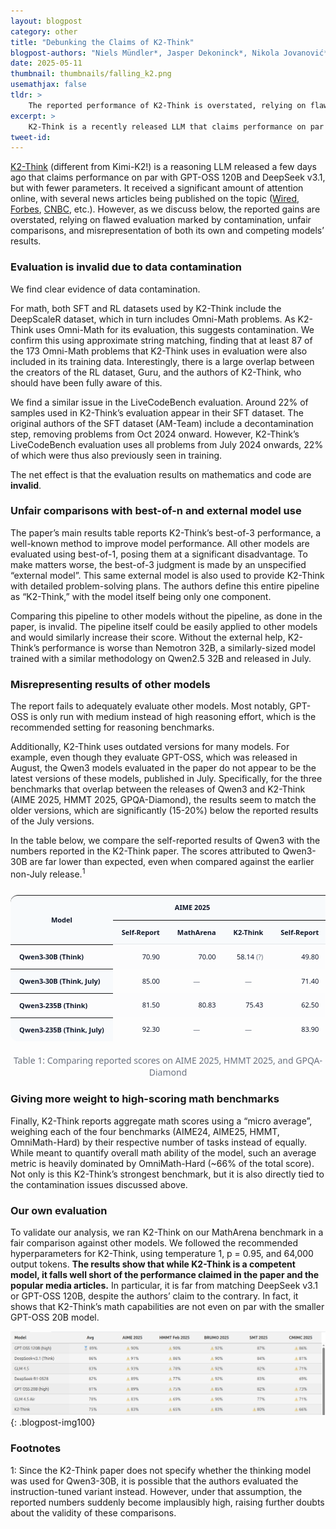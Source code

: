 ```yaml
---
layout: blogpost
category: other
title: "Debunking the Claims of K2-Think"
blogpost-authors: "Niels Mündler*, Jasper Dekoninck*, Nikola Jovanović*, Ivo Petrov, Martin Vechev" 
date: 2025-05-11
thumbnail: thumbnails/falling_k2.png
usemathjax: false
tldr: >
    The reported performance of K2-Think is overstated, relying on flawed evaluation marked by contamination, unfair comparisons, and misrepresentation of both its own and competing models’ results. 
excerpt: >
    K2-Think is a recently released LLM that claims performance on par with GPT-OSS 120B and DeepSeek v3.1, despite having fewer parameters. As we discuss below, the reported gains are overstated, relying on flawed evaluation marked by contamination, unfair comparisons, and misrepresentation of both its own and competing models’ results. 
tweet-id:
---
```

<style>
    .blogpost-thumbnail {
        width: 30% !important;
    }
</style>
<a href="https://www.k2think.ai/">K2-Think</a> (different from Kimi-K2!) is a reasoning LLM released a few days ago that claims performance on par with GPT-OSS 120B and DeepSeek v3.1, but with fewer parameters. It received a significant amount of attention online, with several news articles being published on the topic (<a href="https://www.wired.com/story/uae-releases-a-tiny-but-powerful-reasoning-model/">Wired</a>, <a href="https://www.forbes.com/sites/patrickmoorhead/2025/09/09/the-uae-showcases-its-abilities-in-ai-reasoning-with-k2-think-model/">Forbes</a>, <a href="https://www.cnbc.com/2025/09/09/abu-dhabi-launches-ai-reasoning-model-to-rival-openai-deepseek.html">CNBC</a>, etc.). However, as we discuss below, the reported gains are overstated, relying on flawed evaluation marked by contamination, unfair comparisons, and misrepresentation of both its own and competing models’ results.

### Evaluation is invalid due to data contamination

We find clear evidence of data contamination. 

For math, both SFT and RL datasets used by K2-Think include the DeepScaleR dataset, which in turn includes Omni-Math problems. As K2-Think uses Omni-Math for its evaluation, this suggests contamination. We confirm this using approximate string matching, finding that at least 87 of the 173 Omni-Math problems that K2-Think uses in evaluation were also included in its training data. Interestingly, there is a large overlap between the creators of the RL dataset, Guru, and the authors of K2-Think, who should have been fully aware of this.

We find a similar issue in the LiveCodeBench evaluation. Around 22% of samples used in K2-Think’s evaluation appear in their SFT dataset. The original authors of the SFT dataset (AM-Team) include a decontamination step, removing problems from Oct 2024 onward. However, K2-Think’s LiveCodeBench evaluation uses all problems from July 2024 onwards, 22% of which were thus also previously seen in training. 

The net effect is that the evaluation results on mathematics and code are <strong>invalid</strong>.

### Unfair comparisons with best-of-n and external model use

The paper’s main results table reports K2-Think’s best-of-3 performance, a well-known method to improve model performance. All other models are evaluated using best-of-1, posing them at a significant disadvantage. To make matters worse, the best-of-3 judgment is made by an unspecified “external model”. This same external model is also used to provide K2-Think with detailed problem-solving plans. The authors define this entire pipeline as “K2-Think,” with the model itself being only one component. 

Comparing this pipeline to other models without the pipeline, as done in the paper, is invalid. The pipeline itself could be easily applied to other models and would similarly increase their score. Without the external help, K2-Think’s performance is worse than Nemotron 32B, a similarly-sized model trained with a similar methodology on Qwen2.5 32B and released in July.

### Misrepresenting results of other models

The report fails to adequately evaluate other models. Most notably, GPT-OSS is only run with medium instead of high reasoning effort, which is the recommended setting for reasoning benchmarks.

Additionally, K2-Think uses outdated versions for many models. For example, even though they evaluate GPT-OSS, which was released in August, the Qwen3 models evaluated in the paper do not appear to be the latest versions of these models, published in July. Specifically, for the three benchmarks that overlap between the releases of Qwen3 and K2-Think (AIME 2025, HMMT 2025, GPQA-Diamond), the results seem to match the older versions, which are significantly (15-20%) below the reported results of the July versions. 

In the table below, we compare the self-reported results of Qwen3 with the numbers reported in the K2-Think paper. The scores attributed to Qwen3-30B are far lower than expected, even when compared against the earlier non-July release.<sup>1</sup>

<div class="table-container">
  <style>
    .table-container {
      --bg: #ffffff;
      --text: #0f172a;
      --muted: #6b7280;
      --border: #e5e7eb;
      --header-bg: #f8fafc;
      font-family: ui-sans-serif, system-ui, -apple-system, "Segoe UI", Roboto, "Helvetica Neue", Arial, "Noto Sans", "Apple Color Emoji", "Segoe UI Emoji", "Segoe UI Symbol";
      color: var(--text);
    }
    .table-wrap {
      max-width: 100%;
      overflow: auto;
      border-radius: 11px;
    }
    table {
      width: 100%;
      border-collapse: separate;
      border-spacing: 0;
      font-size: 11px;
      line-height: 1.25;
    }
    thead th {
      background: var(--header-bg);
      border-bottom: 1px solid var(--border);
      padding: 12px 14px;
      text-align: center;
      font-weight: 600;
      white-space: nowrap;
    }
    table th {
        background: var(--header-bg);
    }
    tbody th[scope="row"] {
      text-align: left;
      font-weight: 600;
      white-space: nowrap;
    }
    tbody td {
      text-align: right;
    }
    th, td {
      padding: 12px 14px;
      font-variant-numeric: tabular-nums;
    }
    tbody tr:nth-child(odd) td,
    tbody tr:nth-child(odd) th[scope="row"] {
      background: #fcfcfd;
    }
    /* Rounded corners */
    table thead tr:first-child th:first-child { border-top-left-radius: 12px; }
    table thead tr:first-child th:last-child  { border-top-right-radius: 12px; }
    table tbody tr:last-child th[scope="row"] { border-bottom-left-radius: 12px; }
    table tbody tr:last-child td:last-child   { border-bottom-right-radius: 12px; }
    .muted { color: var(--muted); font-variant-numeric: normal; }
    .na { color: var(--muted); text-align: center; }
  </style>

  <div class="table-wrap" role="region" aria-label="Benchmark scores">
    <table>
      <thead>
        <tr>
          <th rowspan="2" scope="col">Model</th>
          <th colspan="3" scope="colgroup">AIME 2025</th>
          <th colspan="3" scope="colgroup">HMMT 2025</th>
          <th colspan="2" scope="colgroup">GPQA-Diamond</th>
        </tr>
        <tr>
          <th scope="col">Self-Report</th>
          <th scope="col">MathArena</th>
          <th scope="col">K2-Think</th>
          <th scope="col">Self-Report</th>
          <th scope="col">MathArena</th>
          <th scope="col">K2-Think report</th>
          <th scope="col">Self-Report</th>
          <th scope="col">K2-Think report</th>
        </tr>
      </thead>
      <tbody>
        <tr>
          <th scope="row">Qwen3-30B (Think)</th>
          <td>70.90</td>
          <td>70.00</td>
          <td>58.14 <span class="muted">(?)</span></td>
          <td>49.80</td>
          <td>50.83</td>
          <td>23.54 <span class="muted">(?)</span></td>
          <td>65.80</td>
          <td>58.91 <span class="muted">(?)</span></td>
        </tr>
        <tr>
          <th scope="row">Qwen3-30B (Think, July)</th>
          <td>85.00</td>
          <td class="na">&mdash;</td>
          <td class="na">&mdash;</td>
          <td>71.40</td>
          <td class="na">&mdash;</td>
          <td class="na">&mdash;</td>
          <td>73.40</td>
          <td class="na">&mdash;</td>
        </tr>
        <tr>
          <th scope="row">Qwen3-235B (Think)</th>
          <td>81.50</td>
          <td>80.83</td>
          <td>75.43</td>
          <td>62.50</td>
          <td>62.50</td>
          <td>61.88</td>
          <td>71.10</td>
          <td>65.55</td>
        </tr>
        <tr>
          <th scope="row">Qwen3-235B (Think, July)</th>
          <td>92.30</td>
          <td class="na">&mdash;</td>
          <td class="na">&mdash;</td>
          <td>83.90</td>
          <td class="na">&mdash;</td>
          <td class="na">&mdash;</td>
          <td>81.10</td>
          <td class="na">&mdash;</td>
        </tr>
      </tbody>
    </table>
  </div>

  <p class="muted" style="margin-top:10px; text-align: center">
    Table 1: Comparing reported scores on AIME 2025, HMMT 2025, and GPQA-Diamond
  </p>
</div>

### Giving more weight to high-scoring math benchmarks

Finally, K2-Think reports aggregate math scores using a “micro average”, weighing each of the four benchmarks (AIME24, AIME25, HMMT, OmniMath-Hard) by their respective number of tasks instead of equally. While meant to quantify overall math ability of the model, such an average metric is heavily dominated by OmniMath-Hard (~66% of the total score). Not only is this K2-Think’s strongest benchmark, but it is also directly tied to the contamination issues discussed above.


### Our own evaluation

To validate our analysis, we ran K2-Think on our MathArena benchmark in a fair comparison against other models. We followed the recommended hyperparameters for K2-Think, using temperature 1, p = 0.95, and 64,000 output tokens. <strong>The results show that while K2-Think is a competent model, it falls well short of the performance claimed in the paper and the popular media articles.</strong> In particular, it is far from matching DeepSeek v3.1 or GPT-OSS 120B, despite the authors’ claim to the contrary. In fact, it shows that K2-Think’s math capabilities are not even on par with the smaller GPT-OSS 20B model.

![](/assets/blog/k2think/image.png){: .blogpost-img100}


### Footnotes

1: Since the K2-Think paper does not specify whether the thinking model was used for Qwen3-30B, it is possible that the authors evaluated the instruction-tuned variant instead. However, under that assumption, the reported numbers suddenly become implausibly high, raising further doubts about the validity of these comparisons.